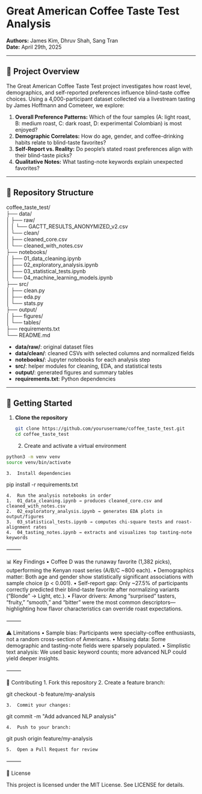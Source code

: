 # Great American Coffee Taste Test Analysis

**Authors:** James Kim, Dhruv Shah, Sang Tran  
**Date:** April 29th, 2025

---

## 📖 Project Overview

The Great American Coffee Taste Test project investigates how roast level, demographics, and self-reported preferences influence blind-taste coffee choices. Using a 4,000-participant dataset collected via a livestream tasting by James Hoffmann and Cometeer, we explore:

1. **Overall Preference Patterns:** Which of the four samples (A: light roast, B: medium roast, C: dark roast, D: experimental Colombian) is most enjoyed?  
2. **Demographic Correlates:** How do age, gender, and coffee-drinking habits relate to blind-taste favorites?  
3. **Self-Report vs. Reality:** Do people’s stated roast preferences align with their blind-taste picks?  
4. **Qualitative Notes:** What tasting-note keywords explain unexpected favorites?

---

## 📂 Repository Structure

coffee_taste_test/<br>
├── data/<br>
│   ├── raw/<br>
│   │   └── GACTT_RESULTS_ANONYMIZED_v2.csv<br>
│   └── clean/<br>
│       ├── cleaned_core.csv<br>
│       └── cleaned_with_notes.csv<br>
├── notebooks/<br>
│   ├── 01_data_cleaning.ipynb<br>
│   ├── 02_exploratory_analysis.ipynb<br>
│   ├── 03_statistical_tests.ipynb<br>
│   └── 04_machine_learning_models.ipynb<br>
├── src/<br>
│   ├── clean.py<br>
│   ├── eda.py<br>
│   └── stats.py<br>
├── output/<br>
│   ├── figures/<br>
│   └── tables/<br>
├── requirements.txt<br>
└── README.md<br>

- **data/raw/**: original dataset files  
- **data/clean/**: cleaned CSVs with selected columns and normalized fields  
- **notebooks/**: Jupyter notebooks for each analysis step  
- **src/**: helper modules for cleaning, EDA, and statistical tests  
- **output/**: generated figures and summary tables  
- **requirements.txt**: Python dependencies  

---

## 🚀 Getting Started

1. **Clone the repository**  
   ```bash
   git clone https://github.com/yourusername/coffee_taste_test.git
   cd coffee_taste_test
	```
	2.	Create and activate a virtual environment
```bash
python3 -m venv venv
source venv/bin/activate
```

	3.	Install dependencies

pip install -r requirements.txt


	4.	Run the analysis notebooks in order
	1.	01_data_cleaning.ipynb → produces cleaned_core.csv and cleaned_with_notes.csv
	2.	02_exploratory_analysis.ipynb → generates EDA plots in output/figures
	3.	03_statistical_tests.ipynb → computes chi-square tests and roast-alignment rates
	4.	04_tasting_notes.ipynb → extracts and visualizes top tasting-note keywords

⸻

📊 Key Findings
	•	Coffee D was the runaway favorite (1,382 picks), outperforming the Kenyan roast series (A/B/C ~800 each).
	•	Demographics matter: Both age and gender show statistically significant associations with sample choice (p < 0.001).
	•	Self-report gap: Only ~27.5% of participants correctly predicted their blind-taste favorite after normalizing variants (“Blonde” → Light, etc.).
	•	Flavor drivers: Among “surprised” tasters, “fruity,” “smooth,” and “bitter” were the most common descriptors—highlighting how flavor characteristics can override roast expectations.

⸻

⚠️ Limitations
	•	Sample bias: Participants were specialty-coffee enthusiasts, not a random cross-section of Americans.
	•	Missing data: Some demographic and tasting-note fields were sparsely populated.
	•	Simplistic text analysis: We used basic keyword counts; more advanced NLP could yield deeper insights.

⸻

🤝 Contributing
	1.	Fork this repository
	2.	Create a feature branch:

git checkout -b feature/my-analysis


	3.	Commit your changes:

git commit -m "Add advanced NLP analysis"


	4.	Push to your branch:

git push origin feature/my-analysis


	5.	Open a Pull Request for review

⸻

📜 License

This project is licensed under the MIT License. See LICENSE for details.

